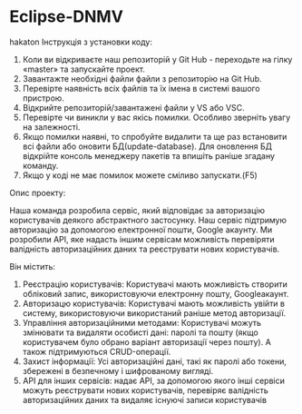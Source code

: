 # Eclipse-DNMV 
hakaton
Інструкція з установки коду:

1.	Коли ви відкриваєте наш репозиторій у Git Hub - переходьте на гілку «master» та запускайте проект.
2.	Завантажте необхідні файли файли з репозиторію на Git Hub.
3.	Перевірте наявність всіх файлів та їх імена в системі вашого пристрою. 
4.	Відкрийте репозиторій/завантажені файли у VS або VSC.
5.	Перевірте чи виникли у вас якісь помилки. Особливо зверніть увагу на залежності.
6.	Якщо помилки наявні, то спробуйте видалити та ще раз встановити всі файли або оновити БД(update-database). Для оновлення БД відкрійте консоль менеджеру пакетів та впишіть раніше згадану команду.
7.	Якщо у коді не має помилок можете сміливо запускати.(F5)

Опис проекту:

  Наша команда розробила сервіс, який відповідає за авторизацію користувачів деякого абстрактного застосунку. Наш сервіс підтримую авторизацію за допомогою електронної пошти, Google акаунту. Ми розробили API, яке надасть іншим сервісам можливість перевіряти валідність авторизаційних даних та реєструвати нових користувачів.

Він містить:

1. Реєстрацію користувачів: Користувачі мають можливість створити обліковий запис, використовуючи електронну пошту, Googleакаунт. 
2. Авторизацю користувачів: Користувачі мають можливість увійти в систему, використовуючи використаний раніше метод авторизації. 
3. Управління авторизаційними методами: Користувачі можуть змінювати та видаляти особисті дані: паролі та пошту (якщо користувачем було обрано варіант авторизації через пошту). А також підтримуються CRUD-операції. 
4. Захист інформації: Усі авторизаційні дані, такі як паролі або токени, збережені в безпечному і шифрованому вигляді. 
5. API для інших сервісів: надає API, за допомогою якого інші сервіси можуть реєструвати нових користувачів, перевіряє валідність авторизаційних даних та видаляє існуючі записи користувачів 
